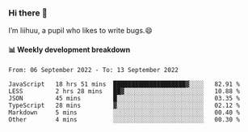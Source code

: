 ### Hi there 👋
I’m liihuu, a pupil who likes to write bugs.😄


#### 📊 Weekly development breakdown
<!--START_SECTION:waka-->

```text
From: 06 September 2022 - To: 13 September 2022

JavaScript   18 hrs 51 mins  ████████████████████▓░░░░   82.91 %
LESS         2 hrs 28 mins   ██▓░░░░░░░░░░░░░░░░░░░░░░   10.88 %
JSON         45 mins         █░░░░░░░░░░░░░░░░░░░░░░░░   03.35 %
TypeScript   28 mins         ▓░░░░░░░░░░░░░░░░░░░░░░░░   02.12 %
Markdown     5 mins          ░░░░░░░░░░░░░░░░░░░░░░░░░   00.40 %
Other        4 mins          ░░░░░░░░░░░░░░░░░░░░░░░░░   00.30 %
```

<!--END_SECTION:waka-->

<!--
**liihuu/liihuu** is a ✨ _special_ ✨ repository because its `README.md` (this file) appears on your GitHub profile.

Here are some ideas to get you started:

- 🔭 I’m currently working on ...
- 🌱 I’m currently learning ...
- 👯 I’m looking to collaborate on ...
- 🤔 I’m looking for help with ...
- 💬 Ask me about ...
- 📫 How to reach me: ...
- 😄 Pronouns: ...
- ⚡ Fun fact: ...
-->
